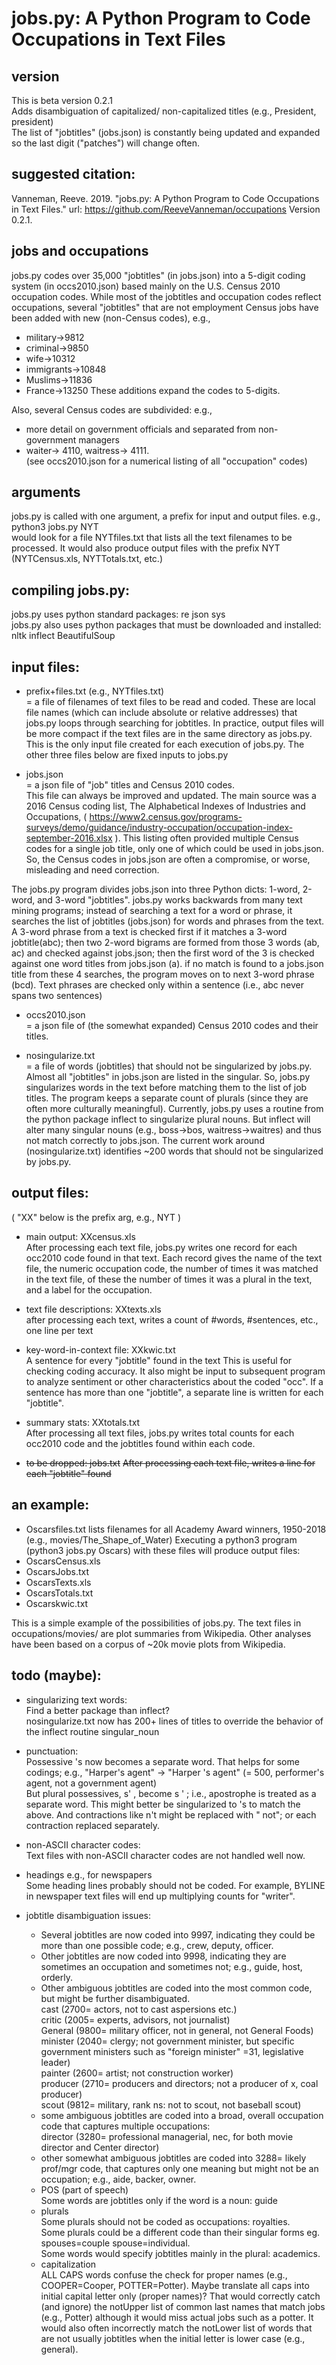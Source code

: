 # jobs.py: A Python Program to Code Occupations in Text Files

## version
This is beta version 0.2.1  
  Adds disambiguation of capitalized/ non-capitalized titles (e.g., President, president)  
  The list of "jobtitles" (jobs.json) is constantly being updated and expanded so the last digit ("patches") will change often.

## suggested citation:
Vanneman, Reeve. 2019.  "jobs.py: A Python Program to Code Occupations in Text Files." 
url: https://github.com/ReeveVanneman/occupations Version 0.2.1.

## jobs and occupations
jobs.py codes over 35,000 "jobtitles" (in jobs.json) into a 5-digit coding system (in occs2010.json) based mainly on the U.S. Census 2010 occupation codes.
While most of the jobtitles and occupation codes reflect occupations,
several "jobtitles" that are not employment Census jobs have been added with new (non-Census codes), e.g.,
- military->9812
- criminal->9850
- wife->10312
- immigrants->10848
- Muslims->11836
- France->13250
These additions expand the codes to 5-digits.  
  
Also, several Census codes are subdivided: e.g., 
- more detail on government officials and separated from non-government managers
- waiter-> 4110, waitress-> 4111.  
(see occs2010.json for a numerical listing of all "occupation" codes)

## arguments  
jobs.py is called with one argument, a prefix for input and output files.  e.g.,  
	 python3 jobs.py NYT  
would look for a file NYTfiles.txt that lists all the text filenames to be processed.
It would also produce output files with the prefix NYT (NYTCensus.xls, NYTTotals.txt, etc.)
  
## compiling jobs.py:  
jobs.py uses python standard packages: re json sys  
jobs.py also uses python packages that must be downloaded and installed: nltk inflect BeautifulSoup

## input files:  
- prefix+files.txt (e.g., NYTfiles.txt)  
= a file of filenames of text files to be read and coded.
These are local file names (which can include absolute or relative addresses) that jobs.py loops through searching for jobtitles.
In practice, output files will be more compact if the text files are in the same directory as jobs.py.  
This is the only input file created for each execution of jobs.py.
The other three files below are fixed inputs to jobs.py

- jobs.json  
= a json file of "job" titles and Census 2010 codes.  
This file can always be improved and updated.
The main source was a 2016 Census coding list, The Alphabetical Indexes of Industries and Occupations, ( https://www2.census.gov/programs-surveys/demo/guidance/industry-occupation/occupation-index-september-2016.xlsx ).
This listing often provided multiple Census codes for a single job title, only one of which could be used in jobs.json.
So, the Census codes in jobs.json are often a compromise, or worse, misleading and need correction.  
  
The jobs.py program divides jobs.json into three Python dicts: 1-word, 2-word, and 3-word "jobtitles".
jobs.py works backwards from many text mining programs;
instead of searching a text for a word or phrase,
it searches the list of jobtitles (jobs.json) for words and phrases from the text.
A 3-word phrase from a text is checked first if it matches a 3-word jobtitle(abc);
then two 2-word bigrams are formed from those 3 words (ab, ac) and checked against jobs.json;
then the first word of the 3 is checked against one word titles from jobs.json (a).
if no match is found to a jobs.json title from these 4 searches, the program moves on to next 3-word phrase (bcd).
Text phrases are checked only within a sentence (i.e., abc never spans two sentences)

- occs2010.json   
= a json file of (the somewhat expanded) Census 2010 codes and their titles.

- nosingularize.txt   
= a file of words (jobtitles) that should not be singularized by jobs.py.
Almost all "jobtitles" in jobs.json are listed in the singular.
So, jobs.py singularizes words in the text before matching them to the list of job titles.
The program keeps a separate count of plurals (since they are often more culturally meaningful).
Currently, jobs.py uses a routine from the python package inflect to singularize plural nouns.
But inflect will alter many singular nouns (e.g., boss->bos, waitress->waitres) and thus not match correctly to jobs.json. 
The current work around (nosingularize.txt) identifies ~200  words that should not be singularized by jobs.py.

## output files:  
( "XX" below is the prefix arg, e.g., NYT )

- main output: XXcensus.xls  
After processing each text file, jobs.py writes one record for each occ2010 code found in that text.
Each record gives the name of the text file, the numeric occupation code, the number of times it was matched in the text file, of these the number of times it was a plural in the text, and a label for the occupation.

- text file descriptions: XXtexts.xls  
after processing each text, writes a count of #words, #sentences, etc., one line per text

- key-word-in-context file: XXkwic.txt  
A sentence for every "jobtitle" found in the text
This is useful for checking coding accuracy.
It also might be input to subsequent program to analyze sentiment or other characteristics about the coded "occ".
If a sentence has more than one "jobtitle", a separate line is written for each "jobtitle".

- summary stats: XXtotals.txt  
After processing all text files, jobs.py writes total counts for each occ2010 code and the jobtitles found within each code.

- ~~to be dropped: jobs.txt~~
~~After processing each text file, writes a line for each "jobtitle" found~~

## an example:

- Oscarsfiles.txt lists filenames for all Academy Award winners, 1950-2018 (e.g., movies/The_Shape_of_Water)
Executing a python3 program (python3 jobs.py Oscars) with these files will produce output files:
- OscarsCensus.xls
- OscarsJobs.txt
- OscarsTexts.xls
- OscarsTotals.txt
- Oscarskwic.txt

This is a simple example of the possibilities of jobs.py.  The text files in occupations/movies/ are
plot summaries from Wikipedia.  Other analyses have been based on a corpus of ~20k movie plots from Wikipedia.


## todo (maybe):

- singularizing text words:  
Find a better package than inflect?  
nosingularize.txt now has 200+ lines of titles to override the behavior of the inflect routine singular_noun

- punctuation:  
Possessive 's now becomes a separate word.  That helps for some codings;
e.g., "Harper's agent" -> "Harper 's agent" (= 500, performer's agent, not a government agent)  
But plural possessives, s' , become s '  ; i.e., apostrophe is treated as a separate word.
This might better be singularized to 's to match the above.
And contractions like n't might be replaced with " not"; or each contraction replaced separately.

- non-ASCII character codes:  
Text files with non-ASCII character codes are not handled well now.

- headings e.g., for newspapers  
Some heading lines probably should not be coded.
For example, BYLINE in newspaper text files will end up multiplying counts for "writer".

- jobtitle disambiguation issues:  
    -  Several jobtitles are now coded into 9997, indicating they could be more than one possible code;
e.g., crew, deputy, officer.
    -  Other jobtitles are now coded into 9998, indicating they are sometimes an occupation and sometimes not;
e.g., guide, host, orderly.
    -  Other ambiguous jobtitles are coded into the most common code, but might be further disambiguated.  
cast (2700= actors, not to cast aspersions etc.)  
critic (2005= experts, advisors, not journalist)  
General (9800= military officer, not in general, not General Foods)  
minister (2040= clergy; not government minister, but specific government ministers such as "foreign minister" =31, legislative leader)  
painter (2600= artist; not construction worker)  
producer (2710= producers and directors; not a producer of x, coal producer)  
scout (9812= military, rank ns: not to scout, not baseball scout)  
    -  some ambiguous jobtitles are coded into a broad, overall occupation code that captures multiple occupations:  
director (3280= professional managerial, nec, for both movie director and Center director)  
    -  other somewhat ambiguous jobtitles are coded into 3288= likely prof/mgr code, that captures only one meaning but might not be an occupation;
e.g., aide, backer, owner.
    -  POS (part of speech)   
Some words are jobtitles only if the word is a noun: guide  
    - plurals  
Some plurals should not be coded as occupations: royalties.  
Some plurals could be a different code than their singular forms eg. spouses=couple spouse=individual.  
Some words would specify jobtitles mainly in the plural: academics.  
    - capitalization  
ALL CAPS words confuse the check for proper names (e.g., COOPER=Cooper, POTTER=Potter).
Maybe translate all caps into initial capital letter only (proper names)?
That would correctly catch (and ignore) the notUpper list of common last names that match jobs (e.g., Potter)
although it would miss actual jobs such as a potter.
It would also often incorrectly match the notLower list of words that are not usually jobtitles when the initial letter is lower case (e.g., general).
  
